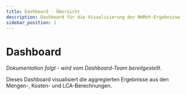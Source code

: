 ```yaml
---
title: Dashboard - Übersicht
description: Dashboard für die Visualisierung der NHMzh-Ergebnisse
sidebar_position: 1
---
```


# Dashboard

*Dokumentation folgt - wird vom Dashboard-Team bereitgestellt.*

Dieses Dashboard visualisiert die aggregierten Ergebnisse aus den Mengen-, Kosten- und LCA-Berechnungen.
